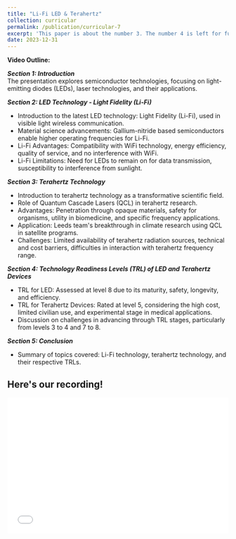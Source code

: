 ```yaml
---
title: "Li-Fi LED & Terahertz"
collection: curricular
permalink: /publication/curricular-7
excerpt: 'This paper is about the number 3. The number 4 is left for future work.'
date: 2023-12-31
---
```



**Video Outline:**  

***Section 1: Introduction***  
The presentation explores semiconductor technologies, focusing on light-emitting diodes (LEDs), laser technologies, and their applications.

***Section 2: LED Technology - Light Fidelity (Li-Fi)***
* Introduction to the latest LED technology: Light Fidelity (Li-Fi), used in visible light wireless communication.  
* Material science advancements: Gallium-nitride based semiconductors enable higher operating frequencies for Li-Fi.  
* Li-Fi Advantages: Compatibility with WiFi technology, energy efficiency, quality of service, and no interference with WiFi.  
* Li-Fi Limitations: Need for LEDs to remain on for data transmission, susceptibility to interference from sunlight.  

***Section 3: Terahertz Technology***
* Introduction to terahertz technology as a transformative scientific field.  
* Role of Quantum Cascade Lasers (QCL) in terahertz research.  
* Advantages: Penetration through opaque materials, safety for organisms, utility in biomedicine, and specific frequency applications.  
* Application: Leeds team's breakthrough in climate research using QCL in satellite programs.  
* Challenges: Limited availability of terahertz radiation sources, technical and cost barriers, difficulties in interaction with terahertz frequency range. 

***Section 4: Technology Readiness Levels (TRL) of LED and Terahertz Devices***
* TRL for LED: Assessed at level 8 due to its maturity, safety, longevity, and efficiency.  
* TRL for Terahertz Devices: Rated at level 5, considering the high cost, limited civilian use, and experimental stage in medical applications.  
* Discussion on challenges in advancing through TRL stages, particularly from levels 3 to 4 and 7 to 8.  

***Section 5: Conclusion***
* Summary of topics covered: Li-Fi technology, terahertz technology, and their respective TRLs.  

Here's our recording!
---

<div style="position: relative; padding-bottom: 56.25%; padding-top: 25px; height: 0;">
  <iframe src="//player.bilibili.com/player.html?bvid=BV16e411U7q8&page=1" style="position: absolute; top: 0; left: 0; width: 100%; height: 100%;" frameborder="0" allowfullscreen></iframe>
</div>

